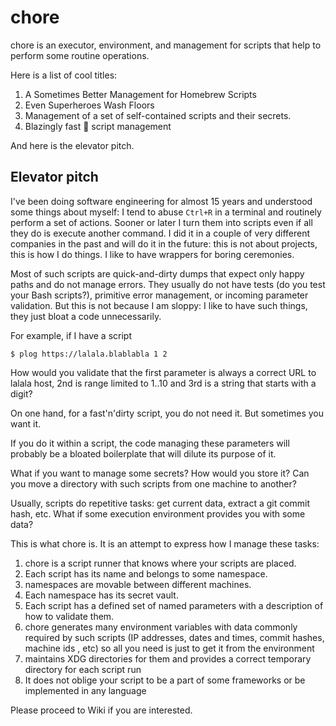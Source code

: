 # chore

chore is an executor, environment, and management for scripts that help to
perform some routine operations.

Here is a list of cool titles:

1. A Sometimes Better Management for Homebrew Scripts
2. Even Superheroes Wash Floors
3. Management of a set of self-contained scripts and their secrets.
4. Blazingly fast 🚀 script management

And here is the elevator pitch.

## Elevator pitch

I've been doing software engineering for almost 15 years and understood some
things about myself: I tend to abuse `Ctrl+R` in a terminal and routinely perform a
set of actions. Sooner or later I turn them into scripts even if all they do is
execute another command. I did it in a couple of very different companies in
the past and will do it in the future: this is not about projects, this is how I do
things. I like to have wrappers for boring ceremonies.

Most of such scripts are quick-and-dirty dumps that expect only happy paths and
do not manage errors. They usually do not have tests (do you test your Bash
scripts?), primitive error management, or incoming parameter validation. But
this is not because I am sloppy: I like to have such things, they just bloat a
code unnecessarily.

For example, if I have a script

```shell
$ plog https://lalala.blablabla 1 2
```

How would you validate that the first parameter is always a correct URL to lalala
host, 2nd is range limited to 1..10 and 3rd is a string that starts with a digit?

On one hand, for a fast'n'dirty script, you do not need it. But sometimes you
want it.

If you do it within a script, the code managing these parameters will probably
be a bloated boilerplate that will dilute its purpose of it.

What if you want to manage some secrets? How would you store it? Can you move a
directory with such scripts from one machine to another?

Usually, scripts do repetitive tasks: get current data, extract a git commit
hash, etc. What if some execution environment provides you with some data?

This is what chore is. It is an attempt to express how I manage
these tasks:

1. chore is a script runner that knows where your scripts are placed.
2. Each script has its name and belongs to some namespace.
3. namespaces are movable between different machines.
4. Each namespace has its secret vault.
5. Each script has a defined set of named parameters with a description of how
   to validate them.
6. chore generates many environment variables with data commonly required
   by such scripts (IP addresses, dates and times, commit hashes, machine ids
   , etc) so all you need is just to get it from the environment
7. maintains XDG directories for them and provides a correct temporary directory
   for each script run
8. It does not oblige your script to be a part of some frameworks or be implemented
   in any language

Please proceed to Wiki if you are interested.
